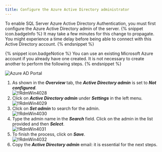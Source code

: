 ```yaml
---
title: Configure the Azure Active Directory administrator
---
```

To enable SQL Server Azure Active Directory Authentication, you must first configure the Azure Active Directory admin of the server. 
{% snippet icon.badgeInfo %} 
It may take a few minutes for this change to propagate. You might experience a time delay before being able to connect with this Active Directory account. 
{% endsnippet %}
 
{% snippet icon.badgeNotice %} 
You can use an existing Microsoft Azure account if you already have one created. It is not necessary to create another to perform the following steps. 
{% endsnippet %}
 
![Azure AD Portal](https://webdevolutions.azureedge.net/docs/en/rdm/windows/clip11581.png) 

1. As shown in the ***Overview*** tab, the ***Active Directory admin*** is set to ***Not configured***.  
![!!RdmWin4028](https://webdevolutions.azureedge.net/docs/en/rdm/windows/RdmWin4028.png) 
1. Click on ***Active Directory admin*** under ***Settings*** in the left menu.  
![!!RdmWin4029](https://webdevolutions.azureedge.net/docs/en/rdm/windows/RdmWin4029.png) 
1. Click on ***Set admin*** to search for the admin.  
![!!RdmWin4030](https://webdevolutions.azureedge.net/docs/en/rdm/windows/RdmWin4030.png) 
1. Type the admin name in the ***Search*** field. Click on the admin in the list provided and then ***Select***.  
![!!RdmWin4031](https://webdevolutions.azureedge.net/docs/en/rdm/windows/RdmWin4031.png) 
1. To finish the process, click on ***Save***.  
![!!RdmWin4032](https://webdevolutions.azureedge.net/docs/en/rdm/windows/RdmWin4032.png) 
1. Copy the ***Active Directory admin*** email: it is essential for the next steps. 

